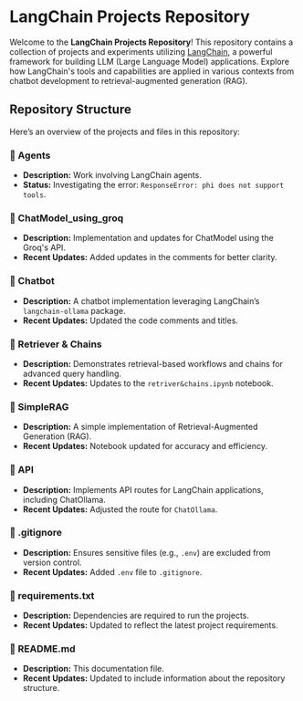 # LangChain Projects Repository

Welcome to the **LangChain Projects Repository**! This repository contains a collection of projects and experiments utilizing [LangChain](https://langchain-langchain.vercel.app/), a powerful framework for building LLM (Large Language Model) applications. Explore how LangChain's tools and capabilities are applied in various contexts from chatbot development to retrieval-augmented generation (RAG).

## Repository Structure

Here’s an overview of the projects and files in this repository:

### 📁 Agents
- **Description:** Work involving LangChain agents.
- **Status:** Investigating the error: `ResponseError: phi does not support tools`.

### 📁 ChatModel_using_groq
- **Description:** Implementation and updates for ChatModel using the Groq's API.
- **Recent Updates:** Added updates in the comments for better clarity.

### 📁 Chatbot
- **Description:** A chatbot implementation leveraging LangChain’s `langchain-ollama` package.
- **Recent Updates:** Updated the code comments and titles.

### 📁 Retriever & Chains
- **Description:** Demonstrates retrieval-based workflows and chains for advanced query handling.
- **Recent Updates:** Updates to the `retriver&chains.ipynb` notebook.

### 📁 SimpleRAG
- **Description:** A simple implementation of Retrieval-Augmented Generation (RAG).
- **Recent Updates:** Notebook updated for accuracy and efficiency.

### 📁 API
- **Description:** Implements API routes for LangChain applications, including ChatOllama.
- **Recent Updates:** Adjusted the route for `ChatOllama`.

### 📄 .gitignore
- **Description:** Ensures sensitive files (e.g., `.env`) are excluded from version control.
- **Recent Updates:** Added `.env` file to `.gitignore`.

### 📄 requirements.txt
- **Description:** Dependencies are required to run the projects.
- **Recent Updates:** Updated to reflect the latest project requirements.

### 📄 README.md
- **Description:** This documentation file.
- **Recent Updates:** Updated to include information about the repository structure.


